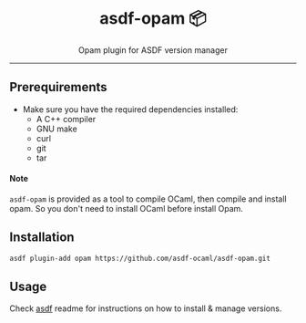 <div align="center">
<h1>asdf-opam 📦</h1>
Opam plugin for ASDF version manager
</div>
<hr />

## Prerequirements

- Make sure you have the required dependencies installed:
  - A C++ compiler
  - GNU make
  - curl
  - git
  - tar

#### Note

`asdf-opam` is provided as a tool to compile OCaml, then compile and install
opam. So you don't need to install OCaml before install Opam.

## Installation

```bash
asdf plugin-add opam https://github.com/asdf-ocaml/asdf-opam.git
```

## Usage

Check [asdf](https://github.com/asdf-vm/asdf) readme for instructions on how to
install & manage versions.
